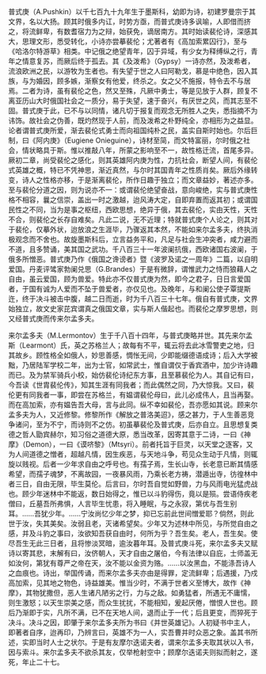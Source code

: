 普式庚（A.Pushkin）以千七百九十九年生于墨斯科，幼即为诗，初建罗曼宗于其文界，名以大扬。顾其时俄多内讧，时势方亟，而普式庚诗多讽喻，人即借而挤之，将流鲜卑，有数耆宿力为之辩，始获免，谪居南方。其时始读裴伦诗，深感其大，思理文形，悉受转化，小诗亦尝摹裴伦；尤著者有《高加索累囚行》，至与《哈洛尔特游草》相类。中记俄之绝望青年，囚于异域，有少女为释缚纵之行，青年之情意复苏，而厥后终于孤去。其《及泼希》（Gypsy）一诗亦然，及泼希者，流浪欧洲之民，以游牧为生者也。有失望于世之人曰阿勒戈，慕是中绝色，因入其族，与为婚因，顾多嫉，渐察女有他爱，终杀之。女之父不施报，特令去不与居焉。二者为诗，虽有裴伦之色，然又至殊，凡厥中勇士，等是见放于人群，顾复不离亚历山大时俄国社会之一质分，易于失望，速于奋兴，有厌世之风，而其志至不固。普式庚于此，已不与以同情，诸凡切于报复而观念无所胜人之失，悉指摘不为讳饰。故社会之伪善，既灼然现于人前，而及泼希之朴野纯全，亦相形为之益显。论者谓普式庚所爱，渐去裴伦式勇士而向祖国纯朴之民，盖实自斯时始也。尔后巨制，曰《阿内庚》（Eugiene Onieguine），诗材至简，而文特富丽，尔时俄之社会，情状略具于斯。惟以推敲八年，所蒙之影响至不一，故性格迁流，首尾多异。厥初二章，尚受裴伦之感化，则其英雄阿内庚为性，力抗社会，断望人间，有裴伦式英雄之概，特已不凭神思，渐近真然，与尔时其国青年之性质肖矣。厥后外缘转变，诗人之性格亦移，于是渐离裴伦，所作日趣于独立；而文章益妙，著述亦多。至与裴伦分道之因，则为说亦不一：或谓裴伦绝望奋战，意向峻绝，实与普式庚性格不相容，曩之信崇，盖出一时之激越，迨风涛大定，自即弃置而返其初；或谓国民性之不同，当为是事之枢纽，西欧思想，绝异于俄，其去裴伦，实由天性，天性不合，则裴伦之长存自难矣。凡此二说，无不近理；特就普式庚个人论之，则其对于裴伦，仅摹外状，迨放浪之生涯毕，乃骤返其本然，不能如来尔孟多夫，终执消极观念而不舍也。故旋墨斯科后，立言益务平和，凡足与社会生冲突者，咸力避而不道，且多赞诵，美其国之武功。千八百三十一年波阑抗俄，西欧诸国右波阑，于俄多所憎恶。普式庚乃作《俄国之谗谤者》暨《波罗及诺之一周年》二篇，以自明爱国。丹麦评骘家勃阑兑思（G.Brandes）于是有微辞，谓惟武力之恃而狼藉人之自由，虽云爱国，顾为兽爱。特此亦不仅普式庚为然，即今之君子，日日言爱国者，于国有诚为人爱而不坠于兽爱者，亦仅见也。及晚年，与和阑公使子覃提斯迕，终于决斗被击中腹，越二日而逝，时为千八百三十七年。俄自有普式庚，文界始独立，故文史家芘宾谓真之俄国文章，实与斯人偕起也。而裴伦之摩罗思想，则又经普式庚而传来尔孟多夫。

来尔孟多夫（M.Lermontov）生于千八百十四年，与普式庚略并世。其先来尔孟斯（Learmont）氏，英之苏格兰人；故每有不平，辄云将去此冰雪警吏之地，归其故乡。顾性格全如俄人，妙思善感，惆怅无间，少即能缀德语成诗；后入大学被黜，乃居陆军学校二年，出为士官，如常武士，惟自谓仅于香宾酒中，加少许诗趣而已。及为禁军骑兵小校，始仿裴伦诗纪东方事，且至慕裴伦为人。其自记有曰，今吾读《世胄裴伦传》，知其生涯有同我者；而此偶然之同，乃大惊我。又曰，裴伦更有同我者一事，即尝在苏格兰，有媪谓裴伦母曰，此儿必成伟人，且当再娶。而在高加索，亦有媪告吾大母，言与此同。纵不幸如裴伦，吾亦愿如其说。顾来尔孟多夫为人，又近修黎。修黎所作《解放之普洛美迢》，感之甚力，于人生善恶竞争诸问，至为不宁，而诗则不之仿。初虽摹裴伦及普式庚，后亦自立。且思想复类德之哲人勖宾赫尔，知习俗之道德大原，悉当改革，因寄其意于二诗，一曰《神摩》（Demon），一曰《谟哜黎》（Mtsyri）。前者托旨于巨灵，以天堂之逐客，又为人间道德之憎者，超越凡情，因生疾恶，与天地斗争，苟见众生动于凡情，则辄旋以贱视。后者一少年求自由之呼号也。有孺子焉，生长山寺，长老意已断其情感希望，而孺子魂梦，不离故园，一夜暴风雨，乃乘长老方祷，潜遁出寺，彷徨林中者三日，自由无限，毕生莫伦。后言曰，尔时吾自觉如野兽，力与风雨电光猛虎战也。顾少年迷林中不能返，数日始得之，惟已以斗豹得伤，竟以是殒。尝语侍疾老僧曰，丘墓吾所弗惧，人言毕生忧患，将入睡眠，与之永寂，第优与吾生别耳。……吾犹少年。……宁汝尚忆少年之梦，抑已忘前此世间憎爱耶？倘然，则此世于汝，失其美矣。汝弱且老，灭诸希望矣。少年又为述林中所见，与所觉自由之感，并及斗豹之事曰，汝欲知吾获自由时，何所为乎？吾生矣。老人，吾生矣。使尽吾生无此三日者，且将惨淡冥暗，逾汝暮年耳。及普式庚斗死，来尔孟多夫又赋诗以寄其悲，末解有曰，汝侪朝人，天才自由之屠伯，今有法律以自庇，士师盖无如汝何，第犹有尊严之帝在天，汝不能以金资为赂。……以汝黑血，不能涤吾诗人之血痕也。诗出，举国传诵，而来尔孟多夫亦由是得罪，定流鲜卑；后遇援，乃戍高加索，见其地之物色，诗益雄美。惟当少时，不满于世者义至博大，故作《神摩》，其物犹撒但，恶人生诸凡陋劣之行，力与之敌。如勇猛者，所遇无不庸懦，则生激怒；以天生崇美之感，而众生扰扰，不能相知，爰起厌倦，憎恨人世也。顾后乃渐即于实，凡所不满，已不在天地人间，退而止于一代；后且更变，而猝死于决斗。决斗之因，即肇于来尔孟多夫所为书曰《并世英雄记》。人初疑书中主人，即著者自序，迨再印，乃辨言曰，英雄不为一人，实吾曹并时众恶之象。盖其书所述，实即当时人士之状尔。于是有友摩尔迭诺夫者，谓来尔孟多夫取其状以入书，因与索斗。来尔孟多夫不欲杀其友，仅举枪射空中；顾摩尔迭诺夫则拟而射之，遂死，年止二十七。